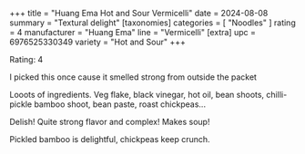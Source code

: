 +++
title = "Huang Ema Hot and Sour Vermicelli"
date = 2024-08-08
summary = "Textural delight"
[taxonomies]
categories = [ "Noodles" ]
rating = 4
manufacturer = "Huang Ema"
line = "Vermicelli"
[extra]
upc = 6976525330349
variety = "Hot and Sour"
+++

Rating: 4

I picked this once cause it smelled strong from outside the packet

Looots of ingredients.
Veg flake, black vinegar, hot oil, bean shoots, chilli-pickle bamboo shoot, bean paste, roast chickpeas...

Delish!
Quite strong flavor and complex!
Makes soup!

Pickled bamboo is delightful, chickpeas keep crunch.
